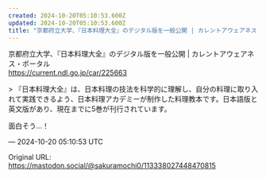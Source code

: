 ```yaml
---
created: 2024-10-20T05:10:53.600Z
updated: 2024-10-20T05:10:53.600Z
title: "京都府立大学、『日本料理大全』のデジタル版を一般公開 | カレントアウェアネス・ポータルhttps://current.ndl.go.jp/car/225663[...]"
---
```


<p>京都府立大学、『日本料理大全』のデジタル版を一般公開 | カレントアウェアネス・ポータル<br /><a href="https://current.ndl.go.jp/car/225663" target="_blank" rel="nofollow noopener noreferrer" translate="no"><span class="invisible">https://</span><span class="">current.ndl.go.jp/car/225663</span><span class="invisible"></span></a></p><p>&gt; 『日本料理大全』は、日本料理の技法を科学的に理解し、自分の料理に取り入れて実践できるよう、日本料理アカデミーが制作した料理教本です。日本語版と英文版があり、現在までに5巻が刊行されています。</p><p>面白そう…！</p>

&mdash; 2024-10-20 05:10:53 UTC

Original URL: https://mastodon.social/@sakuramochi0/113338027448470815
